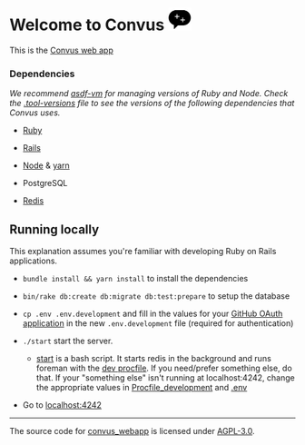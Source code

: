 # Welcome to Convus <img src="icon.png" height="40">

This is the [Convus web app](https://www.convus.org)

### Dependencies

_We recommend [asdf-vm](https://asdf-vm.com/#/) for managing versions of Ruby and Node. Check the [.tool-versions](.tool-versions) file to see the versions of the following dependencies that Convus uses._

- [Ruby](http://www.ruby-lang.org/en/)

- [Rails](http://rubyonrails.org/)

- [Node](https://nodejs.org/en/) & [yarn](https://yarnpkg.com/en/)

- PostgreSQL

- [Redis](http://redis.io/)

## Running locally

This explanation assumes you're familiar with developing Ruby on Rails applications.

- `bundle install && yarn install` to install the dependencies

- `bin/rake db:create db:migrate db:test:prepare` to setup the database

- `cp .env .env.development` and fill in the values for your [GitHub OAuth application](https://github.com/settings/applications/new) in the new `.env.development` file (required for authentication)

- `./start` start the server.

  - [start](start) is a bash script. It starts redis in the background and runs foreman with the [dev procfile](Procfile_development). If you need/prefer something else, do that. If your "something else" isn't running at localhost:4242, change the appropriate values in [Procfile_development](Procfile_development) and [.env](.env)

- Go to [localhost:4242](http://localhost:4242)

---

The source code for [convus_webapp](https://github.com/convus/convus_webapp) is licensed under [AGPL-3.0](https://github.com/convus/convus_webapp/blob/main/LICENSE).
